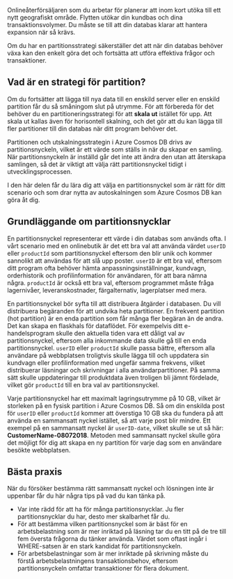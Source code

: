 Onlineåterförsäljaren som du arbetar för planerar att inom kort utöka till ett nytt geografiskt område. Flytten utökar din kundbas och dina transaktionsvolymer. Du måste se till att din databas klarar att hantera expansion när så krävs.

Om du har en partitionsstrategi säkerställer det att när din databas behöver växa kan den enkelt göra det och fortsätta att utföra effektiva frågor och transaktioner.

## <a name="what-is-a-partition-strategy"></a>Vad är en strategi för partition?

Om du fortsätter att lägga till nya data till en enskild server eller en enskild partition får du så småningom slut på utrymme. För att förbereda för det behöver du en partitioneringsstrategi för att **skala ut** istället för upp. Att skala ut kallas även för horisontell skalning, och det gör att du kan lägga till fler partitioner till din databas när ditt program behöver det.

Partitionen och utskalningsstrategin i Azure Cosmos DB drivs av partitionsnyckeln, vilket är ett värde som ställs in när du skapar en samling. När partitionsnyckeln är inställd går det inte att ändra den utan att återskapa samlingen, så det är viktigt att välja rätt partitionsnyckel tidigt i utvecklingsprocessen.  

I den här delen får du lära dig att välja en partitionsnyckel som är rätt för ditt scenario och som drar nytta av autoskalningen som Azure Cosmos DB kan göra åt dig.

## <a name="partition-key-basics"></a>Grundläggande om partitionsnycklar

En partitionsnyckel representerar ett värde i din databas som används ofta. I vårt scenario med en onlinebutik är det ett bra val att använda värdet `userID` eller `productId` som partitionsnyckel eftersom den blir unik och kommer sannolikt att användas för att slå upp poster. `userID` är ett bra val, eftersom ditt program ofta behöver hämta anpassningsinställningar, kundvagn, orderhistorik och profilinformation för användaren, för att bara nämna några. `productId` är också ett bra val, eftersom programmet måste fråga lagernivåer, leveranskostnader, färgalternativ, lagerplatser med mera.

En partitionsnyckel bör syfta till att distribuera åtgärder i databasen. Du vill distribuera begäranden för att undvika heta partitioner. En frekvent partition (hot partition) är en enda partition som får många fler begäran än de andra. Det kan skapa en flaskhals för dataflödet. För exempelvis ditt e-handelsprogram skulle den aktuella tiden vara ett dåligt val av partitionsnyckel, eftersom alla inkommande data skulle gå till en enda partitionsnyckel. `userID` eller `productId` skulle passa bättre, eftersom alla användare på webbplatsen troligtvis skulle lägga till och uppdatera sin kundvagn eller profilinformation med ungefär samma frekvens, vilket distribuerar läsningar och skrivningar i alla användarpartitioner. På samma sätt skulle uppdateringar till produktdata även troligen bli jämnt fördelade, vilket gör `productId` till en bra val av partitionsnyckel.

Varje partitionsnyckel har ett maximalt lagringsutrymme på 10 GB, vilket är storleken på en fysisk partition i Azure Cosmos DB. Så om din enskilda post för `userID` eller `productId` kommer att överstiga 10 GB ska du fundera på att använda en sammansatt nyckel istället, så att varje post blir mindre. Ett exempel på en sammansatt nyckel är `userID-date`, vilket skulle se ut så här: **CustomerName-08072018**. Metoden med sammansatt nyckel skulle göra det möjligt för dig att skapa en ny partition för varje dag som en användare besökte webbplatsen.

## <a name="best-practices"></a>Bästa praxis

När du försöker bestämma rätt sammansatt nyckel och lösningen inte är uppenbar får du här några tips på vad du kan tänka på.

- Var inte rädd för att ha för många partitionsnycklar. Ju fler partitionsnycklar du har, desto mer skalbarhet får du.
- För att bestämma vilken partitionsnyckel som är bäst för en arbetsbelastning som är mer inriktad på läsning tar du en titt på de tre till fem översta frågorna du tänker använda. Värdet som oftast ingår i WHERE-satsen är en stark kandidat för partitionsnyckeln.
- För arbetsbelastningar som är mer inriktade på skrivning måste du förstå arbetsbelastningens transaktionsbehov, eftersom partitionsnyckeln omfattar transaktioner för flera dokument.
